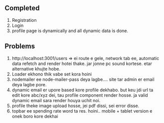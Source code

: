 ## Completed

1. Registration
2. Login
3. profile page is dynamically and all dynamic data is done.

## Problems

1. http://localhost:3001/users => ei route e gele, network tab ee, automatic data refetch and render hotei thake. jar jonne pc sound kortese. etar alternative khujte hobe.
2. Loader ekhono thik vabe set kora hoini
3. nodemailer ee node-mailer-pass deya lagbe.... site tar admin er email deya lagbe pore.
4. dynamic email er upore based kore profile dekhabo. but keu jdi url ta edit kore abc/xyz dei, tau profile component render hosse. ja valid dynamic email sara render houya uchit noi.
5. profile theke image upload hosse, jei pdf dissi, sei error disse.
6. topbar ee spending rate word ta res. hoini..  mobile + tablet version e onek boro kore dekhai
